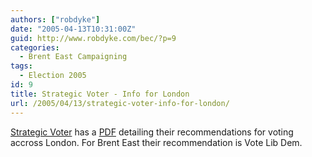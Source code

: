 ```yaml
---
authors: ["robdyke"]
date: "2005-04-13T10:31:00Z"
guid: http://www.robdyke.com/bec/?p=9
categories:
  - Brent East Campaigning
tags:
  - Election 2005
id: 9
title: Strategic Voter - Info for London
url: /2005/04/13/strategic-voter-info-for-london/
---
```

[Strategic Voter](http://strategicvoter.org.uk) has a [PDF](http://strategicvoter.org.uk/download/LSV_leaflet.pdf) detailing their recommendations for voting accross London. For Brent East their recommendation is Vote Lib Dem.
